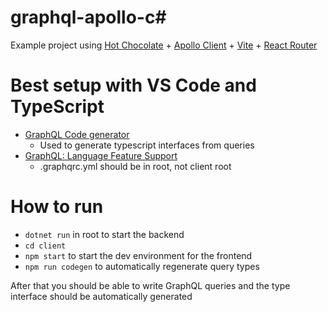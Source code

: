 # graphql-apollo-c#

Example project using [Hot Chocolate](https://chillicream.com/docs/hotchocolate/) + [Apollo Client](https://github.com/apollographql/apollo-client) + [Vite](https://vitejs.dev/) + [React Router](https://github.com/remix-run/react-router)

# Best setup with VS Code and TypeScript

- [GraphQL Code generator](https://github.com/dotansimha/graphql-code-generator)
  - Used to generate typescript interfaces from queries
- [GraphQL: Language Feature Support](https://marketplace.visualstudio.com/items?itemName=GraphQL.vscode-graphql)
  - .graphqrc.yml should be in root, not client root

# How to run

- `dotnet run` in root to start the backend
- `cd client`
- `npm start` to start the dev environment for the frontend
- `npm run codegen` to automatically regenerate query types

After that you should be able to write GraphQL queries and the type interface should be automatically generated
